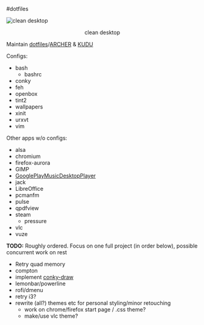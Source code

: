 #dotfiles


![clean desktop](https://raw.github.com/rgavs/dotfiles/master/desktop_screenshot.png)
<center>clean desktop</center>


Maintain [dotfiles](https://github.com/rgavs/dotfiles)/[ARCHER](https://github.com/rgavs/dotfiles/tree/ARCHER) & [KUDU](https://github.com/rgavs/dotfiles/tree/KUDU)

Configs:
- bash
	- bashrc
- conky
- feh
- openbox
- tint2
- wallpapers
- xinit
- urxvt
- vim

Other apps w/o configs:
- alsa
- chromium
- firefox-aurora
- GIMP
- [GooglePlayMusicDesktopPlayer](https://github.com/MarshallOfSound/Google-Play-Music-Desktop-Player-UNOFFICIAL-)
- jack
- LibreOffice
- pcmanfm
- pulse
- qpdfview
- steam
	- pressure
- vlc
- vuze

**TODO:**
Roughly ordered. Focus on one full project (in order below), possible concurrent work on rest
- Retry quad memory
- compton
- implement [conky-draw](https://github.com/fisadev/conky-draw)
- lemonbar/powerline
- rofi/dmenu
- retry i3?
- rewrite (all?) themes etc for personal styling/minor retouching
	- work on chrome/firefox start page / .css theme?
	- make/use vlc theme?
